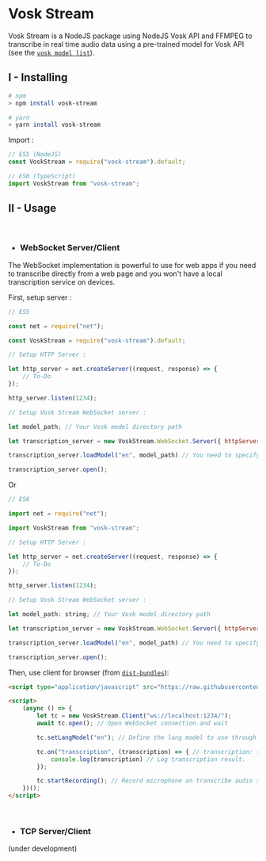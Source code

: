 # Vosk Stream

Vosk Stream is a NodeJS package using NodeJS Vosk API and FFMPEG to transcribe in real time audio data using a pre-trained model for Vosk API (see the [`vosk model list`](https://alphacephei.com/vosk/models)).

## I - Installing

```bash
# npm
> npm install vosk-stream

# yarn
> yarn install vosk-stream
```


Import :
```js
// ES5 (NodeJS)
const VoskStream = require("vosk-stream").default;
```

```js
// ES6 (TypeScript)
import VoskStream from "vosk-stream";
```

## II - Usage

&nbsp;

- ### WebSocket Server/Client

The WebSocket implementation is powerful to use for web apps if you need to transcribe directly from a web page and you won't have a local transcription service on devices.

First, setup server :
```js
// ES5

const net = require("net");

const VoskStream = require("vosk-stream").default;

// Setup HTTP Server :

let http_server = net.createServer((request, response) => {
    // To-Do
});

http_server.listen(1234);

// Setup Vosk Stream WebSocket server :

let model_path; // Your Vosk model directory path

let transcription_server = new VoskStream.WebSocket.Server({ httpServer: http_server });

transcription_server.loadModel("en", model_path) // You need to specify a label to your model (here: "en") for to use it later with the client

transcription_server.open();

```
Or
```js
// ES6

import net = require("net");

import VoskStream from "vosk-stream";

// Setup HTTP Server :

let http_server = net.createServer((request, response) => {
    // To-Do
});

http_server.listen(1234);

// Setup Vosk Stream WebSocket server :

let model_path: string; // Your Vosk model directory path

let transcription_server = new VoskStream.WebSocket.Server({ httpServer: http_server });

transcription_server.loadModel("en", model_path) // You need to specify a label to your model (here: "en") for to use it later with the client

transcription_server.open();

```

Then, use client for browser (from [`dist-bundles`](https://github.com/one-dev-man/vosk-stream/blob/main/dist-bundles/)):
```html
<script type="application/javascript" src="https://raw.githubusercontent.com/one-dev-man/vosk-stream/main/dist-bundles/voskstream.client.web.min.js"></script>

<script>
    (async () => {
        let tc = new VoskStream.Client("ws://localhost:1234/");
        await tc.open(); // Open WebSocket connection and wait

        tc.setLangModel("en"); // Define the lang model to use through his label defined in server setup

        tc.on("transcription", (transcription) => { // transcription: { partial: boolean, content: string }
            console.log(transcription) // Log transcription result.
        }); 

        tc.startRecording(); // Record microphone an transcribe audio stream
    })();
</script>

```

&nbsp;

- ### TCP Server/Client

(under development)